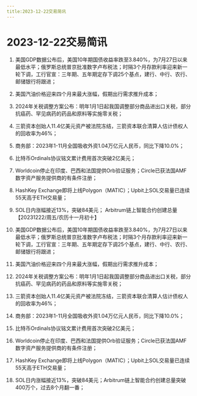 ```yaml
---
title:2023-12-22交易简讯
---
```

# 2023-12-22交易简讯

1. 美国GDP数据公布后，美国10年期国债收益率跌至3.840%，为7月27日以来最低水平；俄罗斯总统普京批准数字卢布税法；时隔3个月存款利率迎来新一轮下调，工行官宣：三年期、五年期定存下调25个基点，建行、中行、农行、邮储银行将跟进；



2. 美国汽油价格迎来四个月来最大涨幅，假期出行需求推升成本；



3. 2024年关税调整方案公布：明年1月1日起我国调整部分商品进出口关税，部分抗癌药、罕见病药的药品和原料等实施零关税；

4. 三箭资本创始人11.4亿美元资产被法院冻结，三箭资本联合清算人估计债权人的回收率为46%；



5. 商务部：2023年1-11月全国吸收外资1.04万亿元人民币，同比下降10.0%；



6. 比特币Ordinals协议铭文累计费用首次突破2亿美元；



7. Worldcoin停止在印度、巴西和法国提供Orb验证服务；Circle已获法国AMF数字资产服务提供商的有条件注册；



8. HashKey Exchange即将上线Polygon（MATIC）；Upbit上SOL交易量已连续55天高于ETH交易量；



9. SOL日内涨幅接近13%，突破84美元；
Arbitrum链上智能合约创建总量【20231222/周五/农历十一月初十】
1. 美国GDP数据公布后，美国10年期国债收益率跌至3.840%，为7月27日以来最低水平；俄罗斯总统普京批准数字卢布税法；时隔3个月存款利率迎来新一轮下调，工行官宣：三年期、五年期定存下调25个基点，建行、中行、农行、邮储银行将跟进；

2. 美国汽油价格迎来四个月来最大涨幅，假期出行需求推升成本；

3. 2024年关税调整方案公布：明年1月1日起我国调整部分商品进出口关税，部分抗癌药、罕见病药的药品和原料等实施零关税；

4. 三箭资本创始人11.4亿美元资产被法院冻结，三箭资本联合清算人估计债权人的回收率为46%；

5. 商务部：2023年1-11月全国吸收外资1.04万亿元人民币，同比下降10.0%；

6. 比特币Ordinals协议铭文累计费用首次突破2亿美元；

7. Worldcoin停止在印度、巴西和法国提供Orb验证服务；Circle已获法国AMF数字资产服务提供商的有条件注册；

8. HashKey Exchange即将上线Polygon（MATIC）；Upbit上SOL交易量已连续55天高于ETH交易量；

9. SOL日内涨幅接近13%，突破84美元；Arbitrum链上智能合约创建总量突破400万个，过去8个月翻一番；
